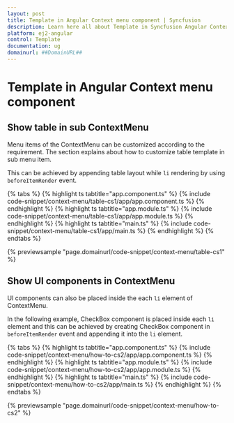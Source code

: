 ```yaml
---
layout: post
title: Template in Angular Context menu component | Syncfusion
description: Learn here all about Template in Syncfusion Angular Context menu component of Syncfusion Essential JS 2 and more.
platform: ej2-angular
control: Template 
documentation: ug
domainurl: ##DomainURL##
---
```


# Template in Angular Context menu component

## Show table in sub ContextMenu

Menu items of the ContextMenu can be customized according to the requirement. The section explains about how to customize table template in sub menu item.

This can be achieved by appending table layout while `li` rendering by using `beforeItemRender` event.

{% tabs %}
{% highlight ts tabtitle="app.component.ts" %}
{% include code-snippet/context-menu/table-cs1/app/app.component.ts %}
{% endhighlight %}
{% highlight ts tabtitle="app.module.ts" %}
{% include code-snippet/context-menu/table-cs1/app/app.module.ts %}
{% endhighlight %}
{% highlight ts tabtitle="main.ts" %}
{% include code-snippet/context-menu/table-cs1/app/main.ts %}
{% endhighlight %}
{% endtabs %}
  
{% previewsample "page.domainurl/code-snippet/context-menu/table-cs1" %}

## Show UI components in ContextMenu

UI components can also be placed inside the each `li` element of ContextMenu.

In the following example, CheckBox component is placed inside each `li` element and this can be achieved by creating CheckBox component in `beforeItemRender` event and appending it into the `li` element.

{% tabs %}
{% highlight ts tabtitle="app.component.ts" %}
{% include code-snippet/context-menu/how-to-cs2/app/app.component.ts %}
{% endhighlight %}
{% highlight ts tabtitle="app.module.ts" %}
{% include code-snippet/context-menu/how-to-cs2/app/app.module.ts %}
{% endhighlight %}
{% highlight ts tabtitle="main.ts" %}
{% include code-snippet/context-menu/how-to-cs2/app/main.ts %}
{% endhighlight %}
{% endtabs %}
  
{% previewsample "page.domainurl/code-snippet/context-menu/how-to-cs2" %}

